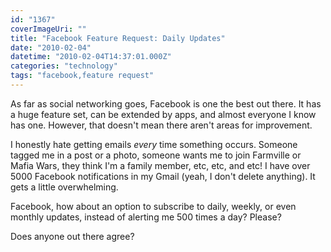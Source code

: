 ```yaml
---
id: "1367"
coverImageUri: ""
title: "Facebook Feature Request: Daily Updates"
date: "2010-02-04"
datetime: "2010-02-04T14:37:01.000Z"
categories: "technology"
tags: "facebook,feature request"
---
```


As far as social networking goes, Facebook is one the best out there. It has a huge feature set, can be extended by apps, and almost everyone I know has one. However, that doesn't mean there aren't areas for improvement.

I honestly hate getting emails _every_ time something occurs. Someone tagged me in a post or a photo, someone wants me to join Farmville or Mafia Wars, they think I'm a family member, etc, etc, and etc! I have over 5000 Facebook notifications in my Gmail (yeah, I don't delete anything). It gets a little overwhelming.

Facebook, how about an option to subscribe to daily, weekly, or even monthly updates, instead of alerting me 500 times a day? Please?

Does anyone out there agree?
